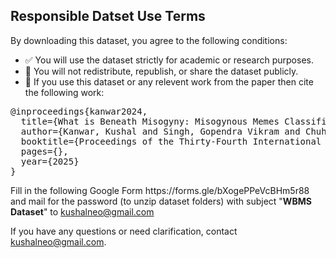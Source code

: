 <!-- Add this above or below the download link in thanks.html -->
<h2>Responsible Datset Use Terms</h2>
<p>By downloading this dataset, you agree to the following conditions:</p>
<ul>
  <li>✅ You will use the dataset strictly for academic or research purposes.</li>
  <li>🚫 You will not redistribute, republish, or share the dataset publicly.</li>
  <li>📖 If you use this dataset or any relevent work from the paper then cite the following work:</li>
</ul>

<pre>
@inproceedings{kanwar2024,
  title={What is Beneath Misogyny: Misogynous Memes Classification and Explanation},
  author={Kanwar, Kushal and Singh, Gopendra Vikram and Chuhan, Dushyant and Ekbal, Asif},
  booktitle={Proceedings of the Thirty-Fourth International Joint Conference on Artificial Intelligence},
  pages={},
  year={2025}
}
</pre>

<p> Fill in the following Google Form https://forms.gle/bXogePPeVcBHm5r88 and mail for the password (to unzip dataset folders) with subject "<B>WBMS Dataset</B>" to <a href="mailto:your@email.com">kushalneo@gmail.com</a> </p>

<p>If you have any questions or need clarification, contact <a href="mailto:your@email.com">kushalneo@gmail.com</a>.</p>

